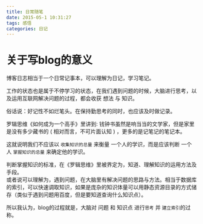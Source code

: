 ```yaml
---
title: 日常随笔
date: 2015-05-1 10:31:27
tags: 感悟
categories: 日记
---
```

# 关于写blog的意义

博客日志相当于一个日常记事本，可以理解为日记，学习笔记。

工作的状态也是属于不停学习的状态，在我们遇到问题的时候，大脑进行思考，以及运用互联网解决问题的过程，都会收获 想法 与 知识。

俗话说：好记性不如烂笔头。在保持勤思考的同时，也应该及时做记录。

罗辑思维《如何成为一个高手》里讲到: 钱钟书虽然是响当当的文学家，但是家里是没有多少藏书的 ( 相对而言，不可片面认知 ) ，更多的是记笔记的笔记本。

这就说明我们不应该以 `收集知识的总量` 来衡量 一个人的学识，而是应该判断 一个人 `掌握知识的总量` 来确定他的学识。

判断掌握知识的标准，在《罗辑思维》里被界定为，知道、理解知识的运用方法及手段。\
或者说可以理解为，遇到问题，在大脑里有解决问题的思路与方法。相当于数据库的索引，可以快速调取知识，如果是庞杂的知识体量可以用静态资源目录的方式储存（类似于遇到问题用百度，但是要知道查询什么知识点）。

所以我认为，blog的过程就是，大脑对 问题 和 知识点 进行`思考` 并 `建立索引`的过称。
